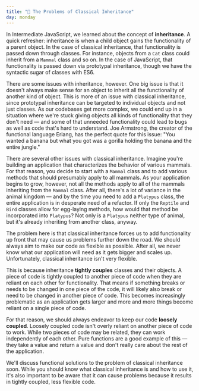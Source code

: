 ```yaml
---
title: "📓 The Problems of Classical Inheritance"
day: monday
---
```


In Intermediate JavaScript, we learned about the concept of **inheritance**. A quick refresher: inheritance is when a child object gains the functionality of a parent object. In the case of classical inheritance, that functionality is passed down through classes. For instance, objects from a `Cat` class could inherit from a `Mammal` class and so on. In the case of JavaScript, that functionality is passed down via prototypal inheritance, though we have the syntactic sugar of classes with ES6.

There are some issues with inheritance, however. One big issue is that it doesn't always make sense for an object to inherit all the functionality of another kind of object. This is more of an issue with classical inheritance, since prototypal inheritance can be targeted to individual objects and not just classes. As our codebases get more complex, we could end up in a situation where we're stuck giving objects all kinds of functionality that they don't need — and some of that unneeded functionality could lead to bugs as well as code that's hard to understand. Joe Armstrong, the creator of the functional language Erlang, has the perfect quote for this issue: "You wanted a banana but what you got was a gorilla holding the banana and the entire jungle."

There are several other issues with classical inheritance. Imagine you're building an application that characterizes the behavior of various mammals. For that reason, you decide to start with a `Mammal` class and to add various methods that should presumably apply to all mammals. As your application begins to grow, however, not all the methods apply to all of the mammals inheriting from the `Mammal` class. After all, there's a lot of variance in the animal kingdom — and by the time you need to add a `Platypus` class, the entire application is in desperate need of a refactor. If only the `Reptile` and `Bird` classes allow for egg-laying methods, how would that method be incorporated into `Platypus`? Not only is a `Platypus` neither type of animal, but it's already inheriting from another class, anyway.

The problem here is that classical inheritance forces us to add functionality up front that may cause us problems further down the road. We should always aim to make our code as flexible as possible. After all, we never know what our application will need as it gets bigger and scales up. Unfortunately, classical inheritance isn't very flexible.

This is because inheritance **tightly couples** classes and their objects. A piece of code is tightly coupled to another piece of code when they are reliant on each other for functionality. That means if something breaks or needs to be changed in one piece of the code, it will likely also break or need to be changed in another piece of code. This becomes increasingly problematic as an application gets larger and more and more things become reliant on a single piece of code.

For that reason, we should always endeavor to keep our code **loosely coupled**. Loosely coupled code isn't overly reliant on another piece of code to work. While two pieces of code may be related, they can work independently of each other. Pure functions are a good example of this — they take a value and return a value and don't really care about the rest of the application.

We'll discuss functional solutions to the problem of classical inheritance soon. While you should know what classical inheritance is and how to use it, it's also important to be aware that it can cause problems because it results in tightly coupled, less flexible code.
